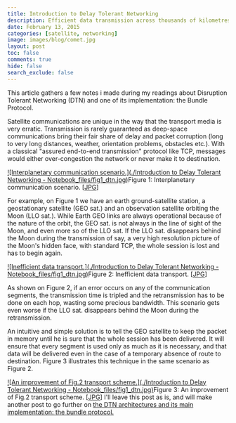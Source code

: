 ```yaml
---
title: Introduction to Delay Tolerant Networking
description: Efficient data transmission across thousands of kilometres
date: February 13, 2015
categories: [satellite, networking]
image: images/blog/comet.jpg
layout: post
toc: false
comments: true
hide: false
search_exclude: false
---
```





 This article gathers a few notes i made during my readings about Disruption Tolerant Networking (DTN) and one of its implementation: the Bundle Protocol.
 

Satellite communications are unique in the way that the transport media is very erratic.
Transmission is rarely guaranteed as deep-space communications bring their fair share of delay and packet corruption (long to very long distances, weather, orientation problems, obstacles etc.).
With a classical "assured end-to-end transmission" protocol like TCP, messages would either over-congestion the network or never make it to destination.

[![Interplanetary communication scenario.](./Introduction to Delay Tolerant Networking - Notebook_files/fig1_dtn.jpg)](https://web.archive.org/web/20180903234258/http://couble.ovh/figures/fig1_dtn.jpg)Figure 1: Interplanetary communication scenario. [[JPG](https://web.archive.org/web/20180903234258/http://couble.ovh/figures/fig1_dtn.jpg)]

For example, on Figure 1 we have an earth ground-satellite station, a geostationary satellite (GEO sat.) and an observation satellite orbiting the Moon (LLO sat.).
While Earth GEO links are always operational because of the nature of the orbit, the GEO sat. is not always in the line of sight of the Moon, and even more so of the LLO sat.
If the LLO sat. disappears behind the Moon during the transmission of say, a very high resolution picture of the Moon's hidden face, with standard TCP, the whole session is lost and has to begin again.

[![Inefficient data transport.](./Introduction to Delay Tolerant Networking - Notebook_files/fig1_dtn.jpg)](https://web.archive.org/web/20180903234258/http://couble.ovh/figures/fig1_dtn.jpg)Figure 2: Inefficient data transport. [[JPG](https://web.archive.org/web/20180903234258/http://couble.ovh/figures/fig1_dtn.jpg)]

As shown on Figure 2, if an error occurs on any of the communication segments, the transmission time is tripled and the retransmission has to be done on each hop, wasting some precious bandwidth.
This scenario gets even worse if the LLO sat. disappears behind the Moon during the retransmission.
  

An intuitive and simple solution is to tell the GEO satellite to keep the packet in memory until he is sure that the whole session has been delivered.
It will ensure that every segment is used only as much as it is necessary, and that data will be delivered even in the case of a temporary absence of route to destination.
Figure 3 illustrates this technique in the same scenario as Figure 2.

[![An improvement of Fig.2 transport scheme.](./Introduction to Delay Tolerant Networking - Notebook_files/fig1_dtn.jpg)](https://web.archive.org/web/20180903234258/http://couble.ovh/figures/fig1_dtn.jpg)Figure 3: An improvement of Fig.2 transport scheme. [[JPG](https://web.archive.org/web/20180903234258/http://couble.ovh/figures/fig1_dtn.jpg)]
I'll leave this post as is, and will make another post to go further on [the DTN architectures and its main implementation: the bundle protocol.](https://web.archive.org/web/20180903234258/http://couble.ovh/DTN-Bundle-Protocol.html)
